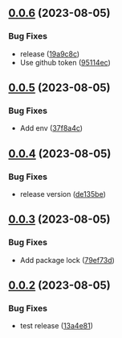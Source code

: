 ## [0.0.6](https://github.com/sriramsundhar/node-sample/compare/v0.0.5...v0.0.6) (2023-08-05)


### Bug Fixes

* release ([19a9c8c](https://github.com/sriramsundhar/node-sample/commit/19a9c8c89cd271662f8d659a0088326665995340))
* Use github token ([95114ec](https://github.com/sriramsundhar/node-sample/commit/95114ec9a297a7f2e751dd0411789ca97e22b8eb))

## [0.0.5](https://github.com/sriramsundhar/node-sample/compare/v0.0.4...v0.0.5) (2023-08-05)


### Bug Fixes

* Add env ([37f8a4c](https://github.com/sriramsundhar/node-sample/commit/37f8a4cb8661ab0ee5173d155368aeb90a4857c3))

## [0.0.4](https://github.com/sriramsundhar/node-sample/compare/v0.0.3...v0.0.4) (2023-08-05)


### Bug Fixes

* release version ([de135be](https://github.com/sriramsundhar/node-sample/commit/de135be9b32d57ba344acbe4b56be76f4d1add51))

## [0.0.3](https://github.com/sriramsundhar/node-sample/compare/v0.0.2...v0.0.3) (2023-08-05)


### Bug Fixes

* Add package lock ([79ef73d](https://github.com/sriramsundhar/node-sample/commit/79ef73deddaaff8b0f50c0c1ab876541130ef43c))

## [0.0.2](https://github.com/sriramsundhar/node-sample/compare/v0.0.1...v0.0.2) (2023-08-05)


### Bug Fixes

* test release ([13a4e81](https://github.com/sriramsundhar/node-sample/commit/13a4e8120c5fef1cdde68dde19df624e13796a4d))
